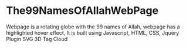 # The99NamesOfAllahWebPage
Webpage is a rotating globe with the 99 names of Allah, webpage has a highlighted hover effect, It is built using Javascript, HTML, CSS, Jquery Plugin SVG 3D Tag Cloud

